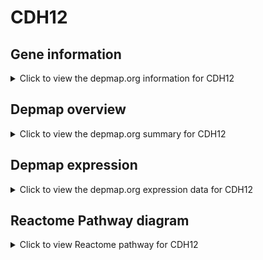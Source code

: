 <h1>CDH12</h1>

<h2>Gene information</h2>
<details>
  <summary>Click to view the depmap.org information for CDH12</summary>
  <iframe src="https://depmap.org/portal/gene/CDH12?tab=about" style="border:none;width:100%;height:800px"></iframe>
</details>

<h2>Depmap overview</h2>
<details>
  <summary>Click to view the depmap.org summary for CDH12</summary>
  <iframe src="https://depmap.org/portal/gene/CDH12?tab=overview" style="border:none;width:100%;height:800px"></iframe>
</details>

<h2>Depmap expression</h2>
<details>
  <summary>Click to view the depmap.org expression data for CDH12</summary>
  <iframe src="https://depmap.org/portal/gene/CDH12?tab=characterization" style="border:none;width:100%;height:800px"></iframe>
</details>



<h2>Reactome Pathway diagram</h2>
<details>
  <summary>Click to view Reactome pathway for CDH12</summary>
  <p>Adherens junctions interactions</p>
  <iframe src="https://reactome.org/PathwayBrowser/#/R-HSA-418990" style="border:none;width:100%;height:800px"></iframe>
</details>



